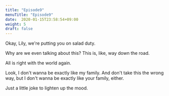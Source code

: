 ```yaml
---
title: "Episode9"
menuTitle: "Episode9"
date:  2020-01-15T23:58:54+09:00
weight: 5
draft: false
---
```


Okay, Lily, we're putting you on salad duty.

Why are we even talking about this? This is, like, way down the road.

All is right with the world again.

Look, I don't wanna be exactly like my family.
And don't take this the wrong way, but I don't wanna be  exactly like your family, either.

Just a little joke to lighten up the mood.